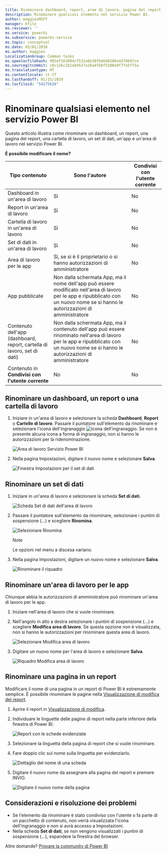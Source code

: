 ```yaml
---
title: Rinominare dashboard, report, aree di lavoro, pagine del report, set di dati
description: Rinominare qualsiasi elemento nel servizio Power BI.
author: maggiesMSFT
manager: kfile
ms.reviewer: ''
ms.service: powerbi
ms.subservice: powerbi-service
ms.topic: conceptual
ms.date: 03/01/2018
ms.author: maggies
LocalizationGroup: Common tasks
ms.openlocfilehash: 905ef263084cf531e6b38fb4640286e4d78697ce
ms.sourcegitcommit: c8c126c1b2ab4527a16a4fb8f5208e0f7fa5ff5a
ms.translationtype: HT
ms.contentlocale: it-IT
ms.lasthandoff: 01/15/2019
ms.locfileid: "54275626"
---
```

# <a name="rename-almost-anything-in-power-bi-service"></a>Rinominare qualsiasi elemento nel servizio Power BI
Questo articolo illustra come rinominare un dashboard, un report, una pagina del report, una cartella di lavoro, un set di dati, un'app e un'area di lavoro nel servizio Power BI.

**È possibile modificare il nome?**

| Tipo contenuto | Sono l'autore | Condivisi con l'utente corrente |
| --- | --- | --- |
| Dashboard in un'area di lavoro |Sì |No |
| Report in un'area di lavoro |Sì |No |
| Cartella di lavoro in un'area di lavoro |Sì |No |
| Set di dati in un'area di lavoro |Sì |No |
| Area di lavoro per le app |Sì, se si è il proprietario o si hanno autorizzazioni di amministratore |No |
| App pubblicate |Non dalla schermata App, ma il nome dell'app può essere modificato nell'area di lavoro per le app e ripubblicato con un nuovo nome se si hanno le autorizzazioni di amministratore |No |
| Contenuto dell'app (dashboard, report, cartella di lavoro, set di dati) |Non dalla schermata App, ma il contenuto dell'app può essere rinominato nell'area di lavoro per le app e ripubblicato con un nuovo nome se si hanno le autorizzazioni di amministratore |No |
| Contenuto in **Condivisi con l'utente corrente** |No |No |

## <a name="rename-a-dashboard-report-or-workbook"></a>Rinominare un dashboard, un report o una cartella di lavoro
1. Iniziare in un'area di lavoro e selezionare la scheda **Dashboard**, **Report** o **Cartelle di lavoro**. Passare il puntatore sull'elemento da rinominare e selezionare l'icona dell'ingranaggio ![icona dell'ingranaggio](media/service-rename/powerbi-cog-icon.png). Se non è presente alcuna icona a forma di ingranaggio, non si hanno le autorizzazioni per la ridenominazione.
   
   ![Area di lavoro Servizio Power BI](media/service-rename/power-bi-workspace-dashboards.png)
2. Nella pagina Impostazioni, digitare il nuovo nome e selezionare **Salva**.
   
   ![Finestra Impostazioni per il set di dati](media/service-rename/power-bi-rename-dashboard2.png)

## <a name="rename-a-dataset"></a>Rinominare un set di dati
1. Iniziare in un'area di lavoro e selezionare la scheda **Set di dati**.
   
   ![Scheda Set di dati dell'area di lavoro](media/service-rename/power-bi-ellipses.png)
2. Passare il puntatore sull'elemento da rinominare, selezionare i puntini di sospensione (...) e scegliere **Rinomina**.  
   
      ![Selezionare Rinomina](media/service-rename/power-bi-rename-datasets.png)
   
   > [!NOTE]
   > Le opzioni nel menu a discesa variano.
   > 
   > 
3. Nella pagina Impostazioni, digitare un nuovo nome e selezionare **Salva**.
   
     ![Rinominare il riquadro](media/service-rename/power-bi-rename.png)

## <a name="rename-an-app-workspace"></a>Rinominare un'area di lavoro per le app
Chiunque abbia le autorizzazioni di amministratore può rinominare un'area di lavoro per le app.

1. Iniziare nell'area di lavoro che si vuole rinominare.
2. Nell'angolo in alto a destra selezionare i puntini di sospensione (...) e scegliere **Modifica area di lavoro**. Se questa opzione non è visualizzata, non si hanno le autorizzazioni per rinominare questa area di lavoro. 
   
    ![Selezionare Modifica area di lavoro](media/service-rename/power-bi-edit-workspace.png)
3. Digitare un nuovo nome per l'area di lavoro e selezionare **Salva**.
   
   ![Riquadro Modifica area di lavoro](media/service-rename/power-bi-workspace-rename.png)

## <a name="rename-a-page-in-a-report"></a>Rinominare una pagina in un report
Modificare il nome di una pagina in un report di Power BI  è estremamente semplice. È possibile rinominare le pagine nella [Visualizzazione di modifica del report](service-interact-with-a-report-in-editing-view.md).

1. Aprire il report in [Visualizzazione di modifica](consumer/end-user-reading-view.md).
2. Individuare le linguette delle pagine di report nella parte inferiore della finestra di Power BI.
   
    ![Report con le schede evidenziate](media/service-rename/report-page-tabs-new.png)
3. Selezionare la linguetta della pagina di report che si vuole rinominare.
4. Fare doppio clic sul nome sulla linguetta per evidenziarlo.  
   
    ![Dettaglio del nome di una scheda](media/service-rename/hilite-tab.png)
5. Digitare il nuovo nome da assegnare alla pagina del report e premere INVIO.
   
    ![Digitare il nuovo nome della pagina](media/service-rename/new-name.png)

## <a name="considerations-and-troubleshooting"></a>Considerazioni e risoluzione dei problemi
* Se l'elemento da rinominare è stato condiviso con l'utente o fa parte di un pacchetto di contenuto, non verrà visualizzata l'icona dell'ingranaggio e non si avrà accesso a Impostazioni.
* Nella scheda **Set di dati**, se non vengono visualizzati i puntini di sospensione (...), espandere la finestra del browser.

Altre domande? [Provare la community di Power BI](http://community.powerbi.com/)

